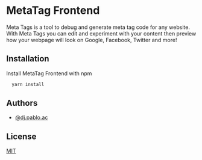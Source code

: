 
# MetaTag Frontend

Meta Tags is a tool to debug and generate meta tag code for any website. With Meta Tags you can edit and experiment with your content then preview how your webpage will look on Google, Facebook, Twitter and more!

## Installation

Install MetaTag Frontend with npm

```bash
  yarn install
```

## Authors

- [@dj.pablo.ac](https://gitlab.com/dj.pablo.ac)


## License

[MIT](https://choosealicense.com/licenses/mit/)